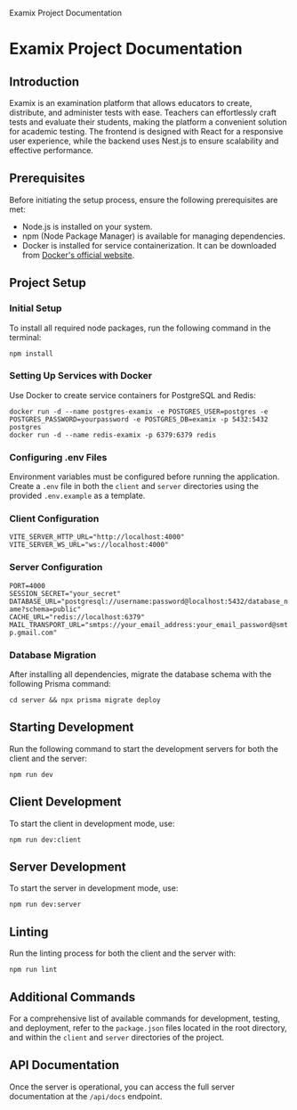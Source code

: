   Examix Project Documentation

Examix Project Documentation
============================

Introduction
------------

Examix is an examination platform that allows educators to create, distribute, and administer tests with ease. Teachers can effortlessly craft tests and evaluate their students, making the platform a convenient solution for academic testing. The frontend is designed with React for a responsive user experience, while the backend uses Nest.js to ensure scalability and effective performance.

Prerequisites
-------------

Before initiating the setup process, ensure the following prerequisites are met:

*   Node.js is installed on your system.
*   npm (Node Package Manager) is available for managing dependencies.
*   Docker is installed for service containerization. It can be downloaded from [Docker's official website](https://www.docker.com/get-started).

Project Setup
-------------

### Initial Setup

To install all required node packages, run the following command in the terminal:

`npm install`

### Setting Up Services with Docker

Use Docker to create service containers for PostgreSQL and Redis:

`docker run -d --name postgres-examix -e POSTGRES_USER=postgres -e POSTGRES_PASSWORD=yourpassword -e POSTGRES_DB=examix -p 5432:5432 postgres`  
`docker run -d --name redis-examix -p 6379:6379 redis`

### Configuring .env Files

Environment variables must be configured before running the application. Create a `.env` file in both the `client` and `server` directories using the provided `.env.example` as a template.

### Client Configuration

`VITE_SERVER_HTTP_URL="http://localhost:4000"`  
`VITE_SERVER_WS_URL="ws://localhost:4000"`

### Server Configuration

`PORT=4000`  
`SESSION_SECRET="your_secret"`  
`DATABASE_URL="postgresql://username:password@localhost:5432/database_name?schema=public"`  
`CACHE_URL="redis://localhost:6379"`  
`MAIL_TRANSPORT_URL="smtps://your_email_address:your_email_password@smtp.gmail.com"`

### Database Migration

After installing all dependencies, migrate the database schema with the following Prisma command:

`cd server && npx prisma migrate deploy`

Starting Development
--------------------

Run the following command to start the development servers for both the client and the server:

`npm run dev`

Client Development
------------------

To start the client in development mode, use:

`npm run dev:client`

Server Development
------------------

To start the server in development mode, use:

`npm run dev:server`

Linting
-------

Run the linting process for both the client and the server with:

`npm run lint`

Additional Commands
-------------------

For a comprehensive list of available commands for development, testing, and deployment, refer to the `package.json` files located in the root directory, and within the `client` and `server` directories of the project.

API Documentation
-----------------

Once the server is operational, you can access the full server documentation at the `/api/docs` endpoint.